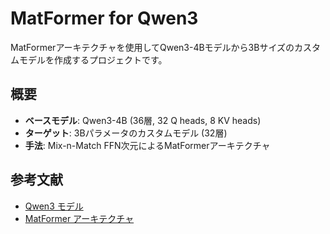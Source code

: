 # MatFormer for Qwen3

MatFormerアーキテクチャを使用してQwen3-4Bモデルから3Bサイズのカスタムモデルを作成するプロジェクトです。

## 概要

- **ベースモデル**: Qwen3-4B (36層, 32 Q heads, 8 KV heads)
- **ターゲット**: 3Bパラメータのカスタムモデル (32層)
- **手法**: Mix-n-Match FFN次元によるMatFormerアーキテクチャ

## 参考文献

- [Qwen3 モデル](https://huggingface.co/Qwen/Qwen3-4B)
- [MatFormer アーキテクチャ](https://developers.googleblog.com/en/introducing-gemma-3n-developer-guide)
